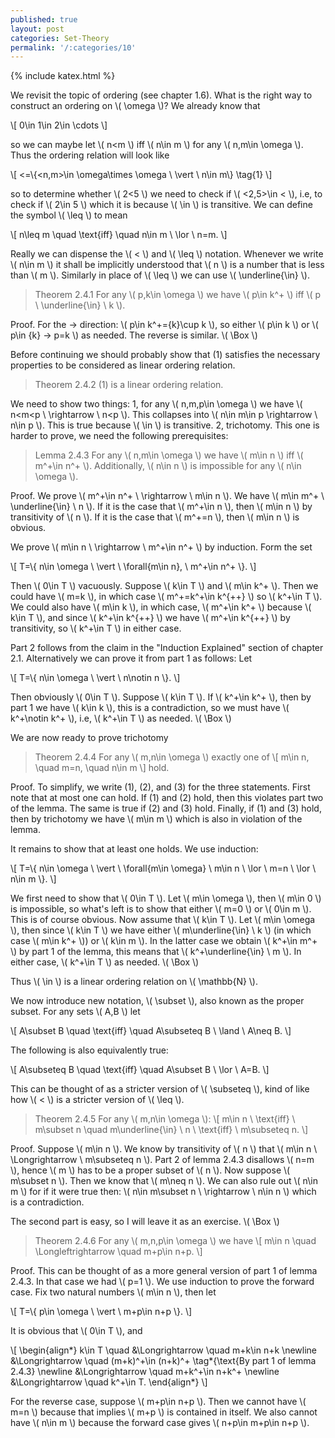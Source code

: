 ```yaml
---
published: true
layout: post
categories: Set-Theory
permalink: '/:categories/10'
---
```

{% include katex.html %}

We revisit the topic of ordering (see chapter 1.6). What is the right way to construct an ordering on \\( \omega \\)? We already know that

\\[ 0\in 1\in 2\in \cdots \\]

so we can maybe let \\( n<m \\) iff \\( n\in m \\) for any \\( n,m\in \omega \\). Thus the ordering relation will look like

\\[ <=\\{<n,m>\in \omega\times \omega \ \vert \ n\in m\\} \tag{1} \\]

so to determine whether \\( 2<5 \\) we need to check if \\( <2,5>\in < \\), i.e, to check if \\( 2\in 5 \\) which it is because \\( \in \\) is transitive. We can define the symbol \\( \leq \\) to mean

\\[ n\leq m \quad \text{iff} \quad n\in m \ \lor \ n=m. \\]

Really we can dispense the \\( < \\) and \\( \leq \\) notation. Whenever we write \\( n\in m \\) it shall be implicitly understood that \\( n \\) is a number that is less than \\( m \\). Similarly in place of \\( \leq \\) we can use \\( \underline{\in} \\).

> Theorem 2.4.1 For any \\( p,k\in \omega \\) we have \\( p\in k^+ \\) iff \\( p \ \underline{\in} \ k \\).

Proof. For the -> direction: \\( p\in k^+=\{k\}\cup k \\), so either \\( p\in k \\) or \\( p\in \{k\} -> p=k \\) as needed. The reverse is similar. \\( \Box \\)

Before continuing we should probably show that (1) satisfies the necessary properties to be considered as linear ordering relation.

> Theorem 2.4.2 (1) is a linear ordering relation.

We need to show two things: 1, for any \\( n,m,p\in \omega \\) we have \\( n<m<p \ \rightarrow \ n<p \\). This collapses into \\( n\in m\in p \rightarrow \ n\in p \\). This is true because \\( \in \\) is transitive. 2, trichotomy. This one is harder to prove, we need the following prerequisites:

> Lemma 2.4.3 For any \\( n,m\in \omega \\) we have \\( m\in n \\) iff \\( m^+\in n^+ \\). Additionally, \\( n\in n \\) is impossible for any \\( n\in \omega \\).

Proof. We prove \\( m^+\in n^+ \ \rightarrow \ m\in n \\). We have \\( m\in m^+ \ \underline{\in} \ n \\). If it is the case that \\( m^+\in n \\), then \\( m\in n \\) by transitivity of \\( n \\). If it is the case that \\( m^+=n \\), then \\( m\in n \\) is obvious.

We prove \\( m\in n \ \rightarrow \ m^+\in n^+ \\) by induction. Form the set

\\[ T=\\{ n\in \omega \ \vert \ \forall{m\in n}, \  m^+\in n^+ \\}. \\]

Then \\( 0\in T \\) vacuously. Suppose \\( k\in T \\) and \\( m\in k^+ \\). Then we could have \\( m=k \\), in which case \\( m^+=k^+\in k^{++} \\) so \\( k^+\in T \\). We could also have \\( m\in k \\), in which case, \\( m^+\in k^+ \\) because \\( k\in T \\), and since \\( k^+\in k^{++} \\) we have \\( m^+\in k^{++} \\) by transitivity, so \\( k^+\in T \\) in either case.

Part 2 follows from the claim in the "Induction Explained" section of chapter 2.1. Alternatively we can prove it from part 1 as follows: Let

\\[ T=\\{ n\in \omega \ \vert \ n\notin n \\}. \\]

Then obviously \\( 0\in T \\). Suppose \\( k\in T \\). If \\( k^+\in k^+ \\), then by part 1 we have \\( k\in k \\), this is a contradiction, so we must have \\( k^+\notin k^+ \\), i.e, \\( k^+\in T \\) as needed. \\( \Box \\)

We are now ready to prove trichotomy

> Theorem 2.4.4 For any \\( m,n\in \omega \\) exactly one of
\\[ m\in n, \quad m=n, \quad n\in m \\]
hold.

Proof. To simplify, we write (1), (2), and (3) for the three statements. First note that at most one can hold. If (1) and (2) hold, then this violates part two of the lemma. The same is true if (2) and (3) hold. Finally, if (1) and (3) hold, then by trichotomy we have \\( m\in m \\) which is also in violation of the lemma.

It remains to show that at least one holds. We use induction:

\\[ T=\\{ n\in \omega \ \vert \ \forall{m\in \omega} \ m\in n \ \lor \ m=n \ \lor \ n\in m \\}. \\]

We first need to show that \\( 0\in T \\). Let \\( m\in \omega \\), then \\( m\in 0 \\) is impossible, so what's left is to show that either \\( m=0 \\) or \\( 0\in m \\). This is of course obvious. Now assume that \\( k\in T \\). Let \\( m\in \omega \\), then since \\( k\in T \\) we have either \\( m\underline{\in} \ k \\) (in which case \\( m\in k^+ \\)) or \\( k\in m \\). In the latter case we obtain \\( k^+\in m^+ \\) by part 1 of the lemma, this means that \\( k^+\underline{\in} \ m \\). In either case, \\( k^+\in T \\) as needed. \\( \Box \\)

Thus \\( \in \\) is a linear ordering relation on \\( \mathbb{N} \\).

We now introduce new notation, \\( \subset \\), also known as the proper subset. For any sets \\( A,B \\) let

\\[ A\subset B \quad \text{iff} \quad A\subseteq B \ \land \ A\neq B. \\]

The following is also equivalently true:

\\[ A\subseteq B \quad \text{iff} \quad A\subset B \ \lor \ A=B. \\]

This can be thought of as a stricter version of \\( \subseteq \\), kind of like how \\( < \\) is a stricter version of \\( \leq \\). 

> Theorem 2.4.5 For any \\( m,n\in \omega \\):
\\[ m\in n \ \text{iff} \ m\subset n \quad m\underline{\in} \ n \ \text{iff} \ m\subseteq n. \\]

Proof. Suppose \\( m\in n \\). We know by transitivity of \\( n \\) that \\( m\in n \ \Longrightarrow \ m\subseteq n \\). Part 2 of lemma 2.4.3 disallows \\( n=m \\), hence \\( m \\) has to be a proper subset of \\( n \\). Now suppose \\( m\subset n \\). Then we know that \\( m\neq n \\). We can also rule out \\( n\in m \\) for if it were true then: \\( n\in m\subset n \ \rightarrow \ n\in n \\) which is a contradiction.

The second part is easy, so I will leave it as an exercise. \\( \Box \\)

> Theorem 2.4.6 For any \\( m,n,p\in \omega \\) we have
\\[ m\in n \quad \Longleftrightarrow \quad m+p\in n+p. \\]

Proof. This can be thought of as a more general version of part 1 of lemma 2.4.3. In that case we had \\( p=1 \\). We use induction to prove the forward case. Fix two natural numbers \\( m\in n \\), then let

\\[ T=\\{ p\in \omega \ \vert \ m+p\in n+p \\}. \\]

It is obvious that \\( 0\in T \\), and

\\[ \begin{align\*} k\in T \quad &\Longrightarrow \quad m+k\in n+k \newline &\Longrightarrow \quad (m+k)^+\in (n+k)^+ \tag*{\text{By part 1 of lemma 2.4.3} \newline &\Longrightarrow \quad m+k^+\in n+k^+ \newline &\Longrightarrow \quad k^+\in T. \end{align\*} \\]

For the reverse case, suppose \\( m+p\in n+p \\). Then we cannot have \\( m=n \\) because that implies \\( m+p \\) is contained in itself. We also cannot have \\( n\in m \\) because the forward case gives \\( n+p\in m+p\in n+p \\).





